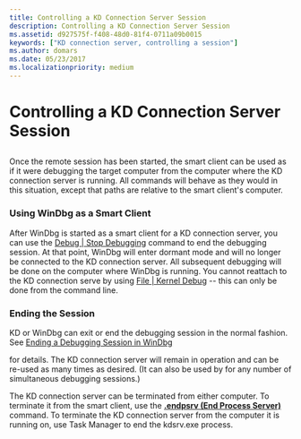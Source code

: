 ```yaml
---
title: Controlling a KD Connection Server Session
description: Controlling a KD Connection Server Session
ms.assetid: d927575f-f408-48d0-81f4-0711a09b0015
keywords: ["KD connection server, controlling a session"]
ms.author: domars
ms.date: 05/23/2017
ms.localizationpriority: medium
---
```


# Controlling a KD Connection Server Session


## <span id="ddk_controlling_a_kd_connection_server_session_dbg"></span><span id="DDK_CONTROLLING_A_KD_CONNECTION_SERVER_SESSION_DBG"></span>


Once the remote session has been started, the smart client can be used as if it were debugging the target computer from the computer where the KD connection server is running. All commands will behave as they would in this situation, except that paths are relative to the smart client's computer.

### <span id="using_windbg_as_a_smart_client"></span><span id="USING_WINDBG_AS_A_SMART_CLIENT"></span>Using WinDbg as a Smart Client

After WinDbg is started as a smart client for a KD connection server, you can use the [Debug | Stop Debugging](debug---stop-debugging.md) command to end the debugging session. At that point, WinDbg will enter dormant mode and will no longer be connected to the KD connection server. All subsequent debugging will be done on the computer where WinDbg is running. You cannot reattach to the KD connection serve by using [File | Kernel Debug](file---kernel-debug.md) -- this can only be done from the command line.

### <span id="ending_the_session"></span><span id="ENDING_THE_SESSION"></span>Ending the Session

KD or WinDbg can exit or end the debugging session in the normal fashion. See [Ending a Debugging Session in WinDbg](ending-a-debugging-session-in-windbg.md)

for details. The KD connection server will remain in operation and can be re-used as many times as desired. (It can also be used by for any number of simultaneous debugging sessions.)

The KD connection server can be terminated from either computer. To terminate it from the smart client, use the [**.endpsrv (End Process Server)**](-endpsrv--end-process-server-.md) command. To terminate the KD connection server from the computer it is running on, use Task Manager to end the kdsrv.exe process.

 

 





